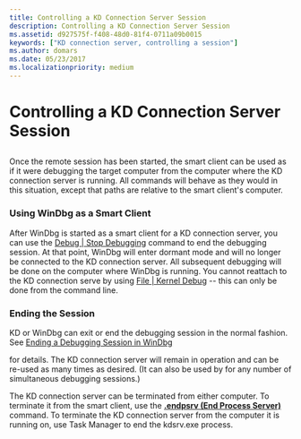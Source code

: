 ```yaml
---
title: Controlling a KD Connection Server Session
description: Controlling a KD Connection Server Session
ms.assetid: d927575f-f408-48d0-81f4-0711a09b0015
keywords: ["KD connection server, controlling a session"]
ms.author: domars
ms.date: 05/23/2017
ms.localizationpriority: medium
---
```


# Controlling a KD Connection Server Session


## <span id="ddk_controlling_a_kd_connection_server_session_dbg"></span><span id="DDK_CONTROLLING_A_KD_CONNECTION_SERVER_SESSION_DBG"></span>


Once the remote session has been started, the smart client can be used as if it were debugging the target computer from the computer where the KD connection server is running. All commands will behave as they would in this situation, except that paths are relative to the smart client's computer.

### <span id="using_windbg_as_a_smart_client"></span><span id="USING_WINDBG_AS_A_SMART_CLIENT"></span>Using WinDbg as a Smart Client

After WinDbg is started as a smart client for a KD connection server, you can use the [Debug | Stop Debugging](debug---stop-debugging.md) command to end the debugging session. At that point, WinDbg will enter dormant mode and will no longer be connected to the KD connection server. All subsequent debugging will be done on the computer where WinDbg is running. You cannot reattach to the KD connection serve by using [File | Kernel Debug](file---kernel-debug.md) -- this can only be done from the command line.

### <span id="ending_the_session"></span><span id="ENDING_THE_SESSION"></span>Ending the Session

KD or WinDbg can exit or end the debugging session in the normal fashion. See [Ending a Debugging Session in WinDbg](ending-a-debugging-session-in-windbg.md)

for details. The KD connection server will remain in operation and can be re-used as many times as desired. (It can also be used by for any number of simultaneous debugging sessions.)

The KD connection server can be terminated from either computer. To terminate it from the smart client, use the [**.endpsrv (End Process Server)**](-endpsrv--end-process-server-.md) command. To terminate the KD connection server from the computer it is running on, use Task Manager to end the kdsrv.exe process.

 

 





